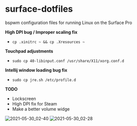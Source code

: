 # surface-dotfiles

bspwm configuration files for running Linux on the Surface Pro

**High DPI bug / Improper scaling fix**
- `cp .xinitrc ~ && cp .Xresources ~`

**Touchpad adjustments**
- `sudo cp 40-libinput.conf /usr/share/X11/xorg.conf.d`

**Intellij window loading bug fix**
- `sudo cp jre.sh /etc/profile.d`

**TODO**
- Lockscreen
- High DPI fix for Steam
- Make a better volume widge

![2021-05-30_02-40](https://user-images.githubusercontent.com/46363213/120099467-73a7e880-c0f0-11eb-9707-e752329ad454.png)
![2021-05-30_02-28](https://user-images.githubusercontent.com/46363213/120099182-0d6e9600-c0ef-11eb-9ac0-b312c3dfbeb7.png)
